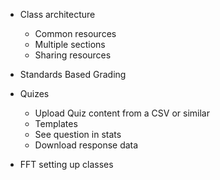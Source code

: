* Class architecture
  - Common resources
  - Multiple sections
  - Sharing resources

* Standards Based Grading

* Quizes
  - Upload Quiz content from a CSV or similar
  - Templates
  - See question in stats
  - Download response data
  
* FFT setting up classes
